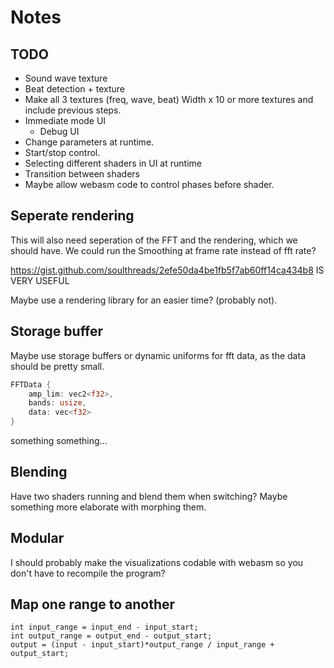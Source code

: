 # Notes

## TODO

- Sound wave texture
- Beat detection + texture
- Make all 3 textures (freq, wave, beat) Width x 10 or more textures and include previous steps.
- Immediate mode UI
  - Debug UI
- Change parameters at runtime.
- Start/stop control.
- Selecting different shaders in UI at runtime
- Transition between shaders
- Maybe allow webasm code to control phases before shader.

## Seperate rendering

This will also need seperation of the FFT and the rendering, which we should have.
We could run the Smoothing at frame rate instead of fft rate?

https://gist.github.com/soulthreads/2efe50da4be1fb5f7ab60ff14ca434b8 IS VERY USEFUL

Maybe use a rendering library for an easier time? (probably not).

## Storage buffer

Maybe use storage buffers or dynamic uniforms for fft data, as the data should be pretty small.

```rust
FFTData {
	amp_lim: vec2<f32>,
	bands: usize,
	data: vec<f32>
}
```

something something...

## Blending

Have two shaders running and blend them when switching? Maybe something more elaborate with morphing them.

## Modular

I should probably make the visualizations codable with webasm so you don't have to recompile the program?

## Map one range to another

```
int input_range = input_end - input_start;
int output_range = output_end - output_start;
output = (input - input_start)*output_range / input_range + output_start;
```
